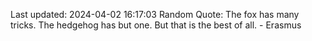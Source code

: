 Last updated: 2024-04-02 16:17:03
Random Quote: The fox has many tricks. The hedgehog has but one. But that is the best of all. - Erasmus